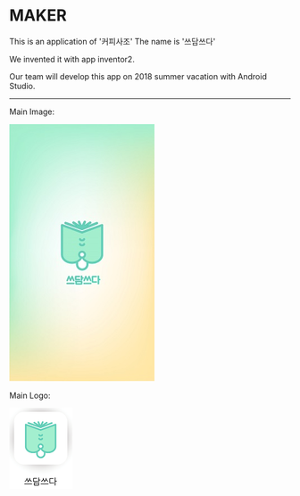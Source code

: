 # MAKER

This is an application of '커피사조'
The name is '쓰담쓰다'

We invented it with app inventor2.

Our team will develop this app on 2018 summer vacation with Android Studio.
***
Main Image:

![our main image](./pic/main.jpg)

Main Logo:
 
![our logo](./pic/icon.png)
